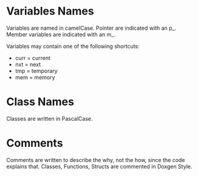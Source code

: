 # Variables Names
Variables are named in camelCase. Pointer are indicated with an p_.  
Member variables are indicated with an m_.

Variables may contain one of the following shortcuts:
   - curr = current
   - nxt = next
   - tmp = temporary
   - mem = memory

# Class Names
Classes are written in PascalCase.

# Comments
Comments are written to describe the why, not the how, since the code explains that.
Classes, Functions, Structs are commented in Doxgen Style.
